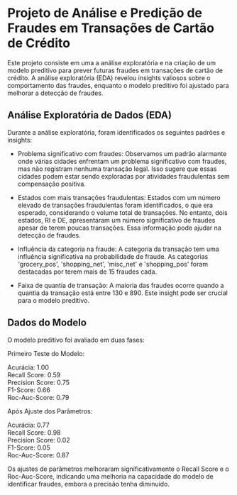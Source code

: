 # Projeto de Análise e Predição de Fraudes em Transações de Cartão de Crédito

Este projeto consiste em uma a análise exploratória e na criação de um modelo preditivo para prever futuras fraudes em transações de cartão de crédito. A análise exploratória (EDA) revelou insights valiosos sobre o comportamento das fraudes, enquanto o modelo preditivo foi ajustado para melhorar a detecção de fraudes.

## Análise Exploratória de Dados (EDA)

Durante a análise exploratória, foram identificados os seguintes padrões e insights:

- Problema significativo com fraudes: Observamos um padrão alarmante onde várias cidades enfrentam um problema significativo com fraudes, mas não registram nenhuma transação legal. Isso sugere que essas cidades podem estar sendo exploradas por atividades fraudulentas sem compensação positiva.

- Estados com mais transações fraudulentas: Estados com um número elevado de transações fraudulentas foram identificados, o que era esperado, considerando o volume total de transações. No entanto, dois estados, RI e DE, apresentaram um número significativo de fraudes apesar de terem poucas transações. Essa informação pode ajudar na detecção de fraudes.

- Influência da categoria na fraude: A categoria da transação tem uma influência significativa na probabilidade de fraude. As categorias 'grocery_pos', 'shopping_net', 'misc_net' e 'shopping_pos' foram destacadas por terem mais de 15 fraudes cada.

- Faixa de quantia de transação: A maioria das fraudes ocorre quando a quantia da transação está entre 130 e 890. Este insight pode ser crucial para o modelo preditivo.

## Dados do Modelo

O modelo preditivo foi avaliado em duas fases:

Primeiro Teste do Modelo:

Acurácia: 1.00<br>
Recall Score: 0.59<br>
Precision Score: 0.75<br>
F1-Score: 0.66<br>
Roc-Auc-Score: 0.79<br>

Após Ajuste dos Parâmetros:

Acurácia: 0.77<br>
Recall Score: 0.98<br>
Precision Score: 0.02<br>
F1-Score: 0.05<br>
Roc-Auc-Score: 0.87<br>

Os ajustes de parâmetros melhoraram significativamente o Recall Score e o Roc-Auc-Score, indicando uma melhoria na capacidade do modelo de identificar fraudes, embora a precisão tenha diminuído.
